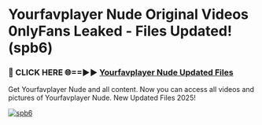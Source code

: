 # Yourfavplayer Nude Original Videos 0nlyFans Leaked - Files Updated! (spb6)

<h3>🔴 CLICK HERE 🌐==►► <a href="https://tinyurl.com/52m3yx9h" rel="nofollow">Yourfavplayer Nude Updated Files</a></h3>

Get Yourfavplayer Nude and all content. Now you can access all videos and pictures of Yourfavplayer Nude. New Updated Files 2025!

[![spb6](https://i.imgur.com/TnHtlc8.gif)](https://tinyurl.com/52m3yx9h)

